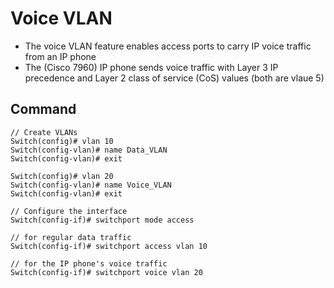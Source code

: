 # Voice VLAN
- The voice VLAN feature enables access ports to carry IP voice traffic from an IP phone
- The (Cisco 7960) IP phone sends voice traffic with Layer 3 IP precedence and Layer 2 class of service (CoS) values (both are vlaue 5)

## Command
```
// Create VLANs
Switch(config)# vlan 10
Switch(config-vlan)# name Data_VLAN
Switch(config-vlan)# exit

Switch(config)# vlan 20
Switch(config-vlan)# name Voice_VLAN
Switch(config-vlan)# exit

// Configure the interface
Switch(config-if)# switchport mode access

// for regular data traffic
Switch(config-if)# switchport access vlan 10

// for the IP phone's voice traffic
Switch(config-if)# switchport voice vlan 20
```
